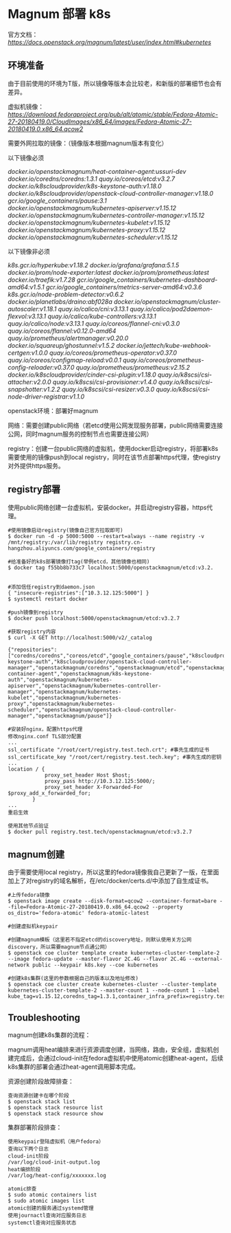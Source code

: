 # Magnum 部署 k8s
官方文档：_https://docs.openstack.org/magnum/latest/user/index.html#kubernetes_

## 环境准备
由于目前使用的环境为T版，所以镜像等版本会比较老，和新版的部署细节也会有差异。

虚拟机镜像：_https://download.fedoraproject.org/pub/alt/atomic/stable/Fedora-Atomic-27-20180419.0/CloudImages/x86_64/images/Fedora-Atomic-27-20180419.0.x86_64.qcow2_

需要外网拉取的镜像：（镜像版本根据magnum版本有变化）

以下镜像必须

_docker.io/openstackmagnum/heat-container-agent:ussuri-dev
docker.io/coredns/coredns:1.3.1
quay.io/coreos/etcd:v3.2.7
docker.io/k8scloudprovider/k8s-keystone-auth:v1.18.0
docker.io/k8scloudprovider/openstack-cloud-controller-manager:v1.18.0
gcr.io/google_containers/pause:3.1
docker.io/openstackmagnum/kubernetes-apiserver:v1.15.12
docker.io/openstackmagnum/kubernetes-controller-manager:v1.15.12
docker.io/openstackmagnum/kubernetes-kubelet:v1.15.12
docker.io/openstackmagnum/kubernetes-proxy:v1.15.12
docker.io/openstackmagnum/kubernetes-scheduler:v1.15.12_

以下镜像非必须

_k8s.gcr.io/hyperkube:v1.18.2
docker.io/grafana/grafana:5.1.5
docker.io/prom/node-exporter:latest
docker.io/prom/prometheus:latest
docker.io/traefik:v1.7.28
gcr.io/google_containers/kubernetes-dashboard-amd64:v1.5.1
gcr.io/google_containers/metrics-server-amd64:v0.3.6
k8s.gcr.io/node-problem-detector:v0.6.2
docker.io/planetlabs/draino:abf028a
docker.io/openstackmagnum/cluster-autoscaler:v1.18.1
quay.io/calico/cni:v3.13.1
quay.io/calico/pod2daemon-flexvol:v3.13.1
quay.io/calico/kube-controllers:v3.13.1
quay.io/calico/node:v3.13.1
quay.io/coreos/flannel-cni:v0.3.0
quay.io/coreos/flannel:v0.12.0-amd64
quay.io/prometheus/alertmanager:v0.20.0
docker.io/squareup/ghostunnel:v1.5.2
docker.io/jettech/kube-webhook-certgen:v1.0.0
quay.io/coreos/prometheus-operator:v0.37.0
quay.io/coreos/configmap-reload:v0.0.1
quay.io/coreos/prometheus-config-reloader:v0.37.0
quay.io/prometheus/prometheus:v2.15.2
docker.io/k8scloudprovider/cinder-csi-plugin:v1.18.0
quay.io/k8scsi/csi-attacher:v2.0.0
quay.io/k8scsi/csi-provisioner:v1.4.0
quay.io/k8scsi/csi-snapshotter:v1.2.2
quay.io/k8scsi/csi-resizer:v0.3.0
quay.io/k8scsi/csi-node-driver-registrar:v1.1.0_


openstack环境：部署好magnum

网络：需要创建public网络（若etcd使用公网发现服务部署，public网络需要连接公网，同时magnum服务的控制节点也需要连接公网）

registry：创建一台public网络的虚拟机，使用docker启动registry，将部署k8s需要使用的镜像push到local registry，同时在该节点部署https代理，使registry对外提供https服务。

## registry部署
使用public网络创建一台虚拟机，安装docker。并启动registry容器，https代理。

```
#使用镜像启动registry(镜像自己官方拉取即可)
$ docker run -d -p 5000:5000 --restart=always --name registry -v /mnt/registry:/var/lib/registry registry.cn-hangzhou.aliyuncs.com/google_containers/registry

#给准备好的k8s部署镜像打tag(举例etcd，其他镜像也相同)
$ docker tag f55bb8b733c7 localhost:5000/openstackmagnum/etcd:v3.2.


#添加信任registry到daemon.json
{ "insecure-registries":["10.3.12.125:5000"] }
$ systemctl restart docker

#push镜像到registry
$ docker push localhost:5000/openstackmagnum/etcd:v3.2.7

#获取registry内容
$ curl -X GET http://localhost:5000/v2/_catalog

{"repositories":["coredns/coredns","coreos/etcd","google_containers/pause","k8scloudprovider/k8s-keystone-auth","k8scloudprovider/openstack-cloud-controller-manager","openstackmagnum/coredns","openstackmagnum/etcd","openstackmagnum/heat-container-agent","openstackmagnum/k8s-keystone-auth","openstackmagnum/kubernetes-apiserver","openstackmagnum/kubernetes-controller-manager","openstackmagnum/kubernetes-kubelet","openstackmagnum/kubernetes-proxy","openstackmagnum/kubernetes-scheduler","openstackmagnum/openstack-cloud-controller-manager","openstackmagnum/pause"]}

#安装好nginx，配置https代理
修改nginx.conf TLS部分配置
...
ssl_certificate "/root/cert/registry.test.tech.crt"; #事先生成的证书
ssl_certificate_key "/root/cert/registry.test.tech.key"; #事先生成的密钥
...
location / {
            proxy_set_header Host $host;
            proxy_pass http://10.3.12.125:5000/;
            proxy_set_header X-Forwarded-For $proxy_add_x_forwarded_for;
        }
...
重启生效

使用其他节点验证
$ docker pull registry.test.tech/openstackmagnum/etcd:v3.2.7
```

## magnum创建
由于需要使用local registry，所以这里的fedora镜像我自己更新了一版，在里面加上了对registry的域名解析，在/etc/docker/certs.d/中添加了自生成证书。

```
#上传fedora镜像
$ openstack image create --disk-format=qcow2 --container-format=bare --file=Fedora-Atomic-27-20180419.0.x86_64.qcow2 --property os_distro='fedora-atomic' fedora-atomic-latest

#创建虚拟机keypair

#创建magnum模板（这里若不指定etcd的discovery地址，则默认使用关方公网discovery，所以需要magnum节点通公网）
$ openstack coe cluster template create kubernetes-cluster-template-2 --image fedora-update --master-flavor 2C.4G --flavor 2C.4G --external-network public --keypair k8s.key --coe kubernetes

#创建k8s集群(这里的参数根据自己的版本以及地址修改)
$ openstack coe cluster create kubernetes-cluster --cluster-template kubernetes-cluster-template-2 --master-count 1 --node-count 1 --label kube_tag=v1.15.12,coredns_tag=1.3.1,container_infra_prefix=registry.test.tech/openstackmagnum/,etcd_tag=v3.2.7,cloud_provider_tag=v1.18.0,k8s_keystone_auth_tag=v1.18.0
```

## Troubleshooting

magnum创建k8s集群的流程：

magnum调用heat编排来进行资源调度创建，当网络，路由，安全组，虚拟机创建完成后，会通过cloud-init在fedora虚拟机中使用atomic创建heat-agent，后续k8s集群的部署会通过heat-agent调用脚本完成。

资源创建阶段故障排查：
```
查询资源创建卡在哪个阶段
$ openstack stack list
$ openstack stack resource list
$ openstack stack resource show 
```

集群部署阶段排查：
```
使用keypair登陆虚拟机（用户fedora）
查询以下两个日志
cloud-init阶段
/var/log/cloud-init-output.log
heat编排阶段
/var/log/heat-config/xxxxxxx.log

atomic排查
$ sudo atomic containers list
$ sudo atomic images list
atomic创建的服务通过systemd管理
使用journactl查询对应服务日志
systemctl查询对应服务状态
```

